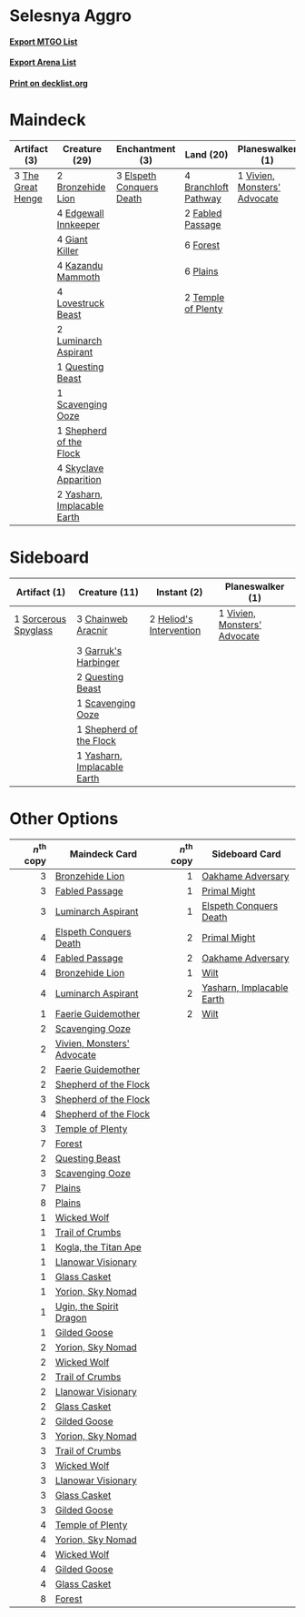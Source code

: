 # Selesnya Aggro

#### [Export MTGO List](../collection/Selesnya%20Aggro/Selesnya%20Aggro.txt)
#### [Export Arena List](../collection/Selesnya%20Aggro/Selesnya%20Aggro_arena.txt)
#### [Print on decklist.org](http://decklist.org/?deckmain=4%09Branchloft%20Pathway%0A2%09Bronzehide%20Lion%0A4%09Edgewall%20Innkeeper%0A3%09Elspeth%20Conquers%20Death%0A4%09Emeria's%20Call%0A2%09Fabled%20Passage%0A6%09Forest%0A4%09Giant%20Killer%0A4%09Kazandu%20Mammoth%0A4%09Lovestruck%20Beast%0A2%09Luminarch%20Aspirant%0A6%09Plains%0A1%09Questing%20Beast%0A1%09Scavenging%20Ooze%0A1%09Shepherd%20of%20the%20Flock%0A4%09Skyclave%20Apparition%0A2%09Temple%20of%20Plenty%0A3%09The%20Great%20Henge%0A1%09Vivien,%20Monsters'%20Advocate%0A2%09Yasharn,%20Implacable%20Earth&deckside=3%09Chainweb%20Aracnir%0A3%09Garruk's%20Harbinger%0A2%09Heliod's%20Intervention%0A2%09Questing%20Beast%0A1%09Scavenging%20Ooze%0A1%09Shepherd%20of%20the%20Flock%0A1%09Sorcerous%20Spyglass%0A1%09Vivien,%20Monsters'%20Advocate%0A1%09Yasharn,%20Implacable%20Earth)
# Maindeck

|                                        Artifact (3)                                        |                                            Creature (29)                                             |                                          Enchantment (3)                                          |                                           Land (20)                                           |                                           Planeswalker (1)                                            |                                       Sorcery (4)                                        |
|--------------------------------------------------------------------------------------------|------------------------------------------------------------------------------------------------------|---------------------------------------------------------------------------------------------------|-----------------------------------------------------------------------------------------------|-------------------------------------------------------------------------------------------------------|------------------------------------------------------------------------------------------|
|3 [The Great Henge](http://gatherer.wizards.com/Pages/Card/Details.aspx?multiverseid=473123)|2 [Bronzehide Lion](http://gatherer.wizards.com/Pages/Card/Details.aspx?multiverseid=476461)          |3 [Elspeth Conquers Death](http://gatherer.wizards.com/Pages/Card/Details.aspx?multiverseid=476264)|4 [Branchloft Pathway](http://gatherer.wizards.com/Pages/Card/Details.aspx?multiverseid=491909)|1 [Vivien, Monsters' Advocate](http://gatherer.wizards.com/Pages/Card/Details.aspx?multiverseid=479695)|4 [Emeria's Call](http://gatherer.wizards.com/Pages/Card/Details.aspx?multiverseid=491633)|
|                                                                                            |4 [Edgewall Innkeeper](http://gatherer.wizards.com/Pages/Card/Details.aspx?multiverseid=473113)       |                                                                                                   |2 [Fabled Passage](http://gatherer.wizards.com/Pages/Card/Details.aspx?multiverseid=473206)    |                                                                                                       |                                                                                          |
|                                                                                            |4 [Giant Killer](http://gatherer.wizards.com/Pages/Card/Details.aspx?multiverseid=472976)             |                                                                                                   |6 [Forest](http://gatherer.wizards.com/Pages/Card/Details.aspx?multiverseid=439860)            |                                                                                                       |                                                                                          |
|                                                                                            |4 [Kazandu Mammoth](http://gatherer.wizards.com/Pages/Card/Details.aspx?multiverseid=491835)          |                                                                                                   |6 [Plains](http://gatherer.wizards.com/Pages/Card/Details.aspx?multiverseid=439856)            |                                                                                                       |                                                                                          |
|                                                                                            |4 [Lovestruck Beast](http://gatherer.wizards.com/Pages/Card/Details.aspx?multiverseid=473127)         |                                                                                                   |2 [Temple of Plenty](http://gatherer.wizards.com/Pages/Card/Details.aspx?multiverseid=378537)  |                                                                                                       |                                                                                          |
|                                                                                            |2 [Luminarch Aspirant](http://gatherer.wizards.com/Pages/Card/Details.aspx?multiverseid=491647)       |                                                                                                   |                                                                                               |                                                                                                       |                                                                                          |
|                                                                                            |1 [Questing Beast](http://gatherer.wizards.com/Pages/Card/Details.aspx?multiverseid=473133)           |                                                                                                   |                                                                                               |                                                                                                       |                                                                                          |
|                                                                                            |1 [Scavenging Ooze](http://gatherer.wizards.com/Pages/Card/Details.aspx?multiverseid=420783)          |                                                                                                   |                                                                                               |                                                                                                       |                                                                                          |
|                                                                                            |1 [Shepherd of the Flock](http://gatherer.wizards.com/Pages/Card/Details.aspx?multiverseid=472990)    |                                                                                                   |                                                                                               |                                                                                                       |                                                                                          |
|                                                                                            |4 [Skyclave Apparition](http://gatherer.wizards.com/Pages/Card/Details.aspx?multiverseid=495603)      |                                                                                                   |                                                                                               |                                                                                                       |                                                                                          |
|                                                                                            |2 [Yasharn, Implacable Earth](http://gatherer.wizards.com/Pages/Card/Details.aspx?multiverseid=491891)|                                                                                                   |                                                                                               |                                                                                                       |                                                                                          |


# Sideboard

|                                         Artifact (1)                                          |                                            Creature (11)                                             |                                           Instant (2)                                            |                                           Planeswalker (1)                                            |
|-----------------------------------------------------------------------------------------------|------------------------------------------------------------------------------------------------------|--------------------------------------------------------------------------------------------------|-------------------------------------------------------------------------------------------------------|
|1 [Sorcerous Spyglass](http://gatherer.wizards.com/Pages/Card/Details.aspx?multiverseid=435407)|3 [Chainweb Aracnir](http://gatherer.wizards.com/Pages/Card/Details.aspx?multiverseid=476418)         |2 [Heliod's Intervention](http://gatherer.wizards.com/Pages/Card/Details.aspx?multiverseid=476270)|1 [Vivien, Monsters' Advocate](http://gatherer.wizards.com/Pages/Card/Details.aspx?multiverseid=479695)|
|                                                                                               |3 [Garruk's Harbinger](http://gatherer.wizards.com/Pages/Card/Details.aspx?multiverseid=485508)       |                                                                                                  |                                                                                                       |
|                                                                                               |2 [Questing Beast](http://gatherer.wizards.com/Pages/Card/Details.aspx?multiverseid=473133)           |                                                                                                  |                                                                                                       |
|                                                                                               |1 [Scavenging Ooze](http://gatherer.wizards.com/Pages/Card/Details.aspx?multiverseid=420783)          |                                                                                                  |                                                                                                       |
|                                                                                               |1 [Shepherd of the Flock](http://gatherer.wizards.com/Pages/Card/Details.aspx?multiverseid=472990)    |                                                                                                  |                                                                                                       |
|                                                                                               |1 [Yasharn, Implacable Earth](http://gatherer.wizards.com/Pages/Card/Details.aspx?multiverseid=491891)|                                                                                                  |                                                                                                       |


# Other Options

|*n*<sup>th</sup> copy|                                            Maindeck Card                                            |*n*<sup>th</sup> copy|                                           Sideboard Card                                           |
|--------------------:|-----------------------------------------------------------------------------------------------------|--------------------:|----------------------------------------------------------------------------------------------------|
|                    3|[Bronzehide Lion](http://gatherer.wizards.com/Pages/Card/Details.aspx?multiverseid=476461)           |                    1|[Oakhame Adversary](http://gatherer.wizards.com/Pages/Card/Details.aspx?multiverseid=473129)        |
|                    3|[Fabled Passage](http://gatherer.wizards.com/Pages/Card/Details.aspx?multiverseid=473206)            |                    1|[Primal Might](http://gatherer.wizards.com/Pages/Card/Details.aspx?multiverseid=485520)             |
|                    3|[Luminarch Aspirant](http://gatherer.wizards.com/Pages/Card/Details.aspx?multiverseid=491647)        |                    1|[Elspeth Conquers Death](http://gatherer.wizards.com/Pages/Card/Details.aspx?multiverseid=476264)   |
|                    4|[Elspeth Conquers Death](http://gatherer.wizards.com/Pages/Card/Details.aspx?multiverseid=476264)    |                    2|[Primal Might](http://gatherer.wizards.com/Pages/Card/Details.aspx?multiverseid=485520)             |
|                    4|[Fabled Passage](http://gatherer.wizards.com/Pages/Card/Details.aspx?multiverseid=473206)            |                    2|[Oakhame Adversary](http://gatherer.wizards.com/Pages/Card/Details.aspx?multiverseid=473129)        |
|                    4|[Bronzehide Lion](http://gatherer.wizards.com/Pages/Card/Details.aspx?multiverseid=476461)           |                    1|[Wilt](http://gatherer.wizards.com/Pages/Card/Details.aspx?multiverseid=479696)                     |
|                    4|[Luminarch Aspirant](http://gatherer.wizards.com/Pages/Card/Details.aspx?multiverseid=491647)        |                    2|[Yasharn, Implacable Earth](http://gatherer.wizards.com/Pages/Card/Details.aspx?multiverseid=491891)|
|                    1|[Faerie Guidemother](http://gatherer.wizards.com/Pages/Card/Details.aspx?multiverseid=472973)        |                    2|[Wilt](http://gatherer.wizards.com/Pages/Card/Details.aspx?multiverseid=479696)                     |
|                    2|[Scavenging Ooze](http://gatherer.wizards.com/Pages/Card/Details.aspx?multiverseid=420783)           |                     |                                                                                                    |
|                    2|[Vivien, Monsters' Advocate](http://gatherer.wizards.com/Pages/Card/Details.aspx?multiverseid=479695)|                     |                                                                                                    |
|                    2|[Faerie Guidemother](http://gatherer.wizards.com/Pages/Card/Details.aspx?multiverseid=472973)        |                     |                                                                                                    |
|                    2|[Shepherd of the Flock](http://gatherer.wizards.com/Pages/Card/Details.aspx?multiverseid=472990)     |                     |                                                                                                    |
|                    3|[Shepherd of the Flock](http://gatherer.wizards.com/Pages/Card/Details.aspx?multiverseid=472990)     |                     |                                                                                                    |
|                    4|[Shepherd of the Flock](http://gatherer.wizards.com/Pages/Card/Details.aspx?multiverseid=472990)     |                     |                                                                                                    |
|                    3|[Temple of Plenty](http://gatherer.wizards.com/Pages/Card/Details.aspx?multiverseid=378537)          |                     |                                                                                                    |
|                    7|[Forest](http://gatherer.wizards.com/Pages/Card/Details.aspx?multiverseid=439860)                    |                     |                                                                                                    |
|                    2|[Questing Beast](http://gatherer.wizards.com/Pages/Card/Details.aspx?multiverseid=473133)            |                     |                                                                                                    |
|                    3|[Scavenging Ooze](http://gatherer.wizards.com/Pages/Card/Details.aspx?multiverseid=420783)           |                     |                                                                                                    |
|                    7|[Plains](http://gatherer.wizards.com/Pages/Card/Details.aspx?multiverseid=439856)                    |                     |                                                                                                    |
|                    8|[Plains](http://gatherer.wizards.com/Pages/Card/Details.aspx?multiverseid=439856)                    |                     |                                                                                                    |
|                    1|[Wicked Wolf](http://gatherer.wizards.com/Pages/Card/Details.aspx?multiverseid=473143)               |                     |                                                                                                    |
|                    1|[Trail of Crumbs](http://gatherer.wizards.com/Pages/Card/Details.aspx?multiverseid=473141)           |                     |                                                                                                    |
|                    1|[Kogla, the Titan Ape](http://gatherer.wizards.com/Pages/Card/Details.aspx?multiverseid=479682)      |                     |                                                                                                    |
|                    1|[Llanowar Visionary](http://gatherer.wizards.com/Pages/Card/Details.aspx?multiverseid=485516)        |                     |                                                                                                    |
|                    1|[Glass Casket](http://gatherer.wizards.com/Pages/Card/Details.aspx?multiverseid=472977)              |                     |                                                                                                    |
|                    1|[Yorion, Sky Nomad](http://gatherer.wizards.com/Pages/Card/Details.aspx?multiverseid=479752)         |                     |                                                                                                    |
|                    1|[Ugin, the Spirit Dragon](http://gatherer.wizards.com/Pages/Card/Details.aspx?multiverseid=391948)   |                     |                                                                                                    |
|                    1|[Gilded Goose](http://gatherer.wizards.com/Pages/Card/Details.aspx?multiverseid=473122)              |                     |                                                                                                    |
|                    2|[Yorion, Sky Nomad](http://gatherer.wizards.com/Pages/Card/Details.aspx?multiverseid=479752)         |                     |                                                                                                    |
|                    2|[Wicked Wolf](http://gatherer.wizards.com/Pages/Card/Details.aspx?multiverseid=473143)               |                     |                                                                                                    |
|                    2|[Trail of Crumbs](http://gatherer.wizards.com/Pages/Card/Details.aspx?multiverseid=473141)           |                     |                                                                                                    |
|                    2|[Llanowar Visionary](http://gatherer.wizards.com/Pages/Card/Details.aspx?multiverseid=485516)        |                     |                                                                                                    |
|                    2|[Glass Casket](http://gatherer.wizards.com/Pages/Card/Details.aspx?multiverseid=472977)              |                     |                                                                                                    |
|                    2|[Gilded Goose](http://gatherer.wizards.com/Pages/Card/Details.aspx?multiverseid=473122)              |                     |                                                                                                    |
|                    3|[Yorion, Sky Nomad](http://gatherer.wizards.com/Pages/Card/Details.aspx?multiverseid=479752)         |                     |                                                                                                    |
|                    3|[Trail of Crumbs](http://gatherer.wizards.com/Pages/Card/Details.aspx?multiverseid=473141)           |                     |                                                                                                    |
|                    3|[Wicked Wolf](http://gatherer.wizards.com/Pages/Card/Details.aspx?multiverseid=473143)               |                     |                                                                                                    |
|                    3|[Llanowar Visionary](http://gatherer.wizards.com/Pages/Card/Details.aspx?multiverseid=485516)        |                     |                                                                                                    |
|                    3|[Glass Casket](http://gatherer.wizards.com/Pages/Card/Details.aspx?multiverseid=472977)              |                     |                                                                                                    |
|                    3|[Gilded Goose](http://gatherer.wizards.com/Pages/Card/Details.aspx?multiverseid=473122)              |                     |                                                                                                    |
|                    4|[Temple of Plenty](http://gatherer.wizards.com/Pages/Card/Details.aspx?multiverseid=378537)          |                     |                                                                                                    |
|                    4|[Yorion, Sky Nomad](http://gatherer.wizards.com/Pages/Card/Details.aspx?multiverseid=479752)         |                     |                                                                                                    |
|                    4|[Wicked Wolf](http://gatherer.wizards.com/Pages/Card/Details.aspx?multiverseid=473143)               |                     |                                                                                                    |
|                    4|[Gilded Goose](http://gatherer.wizards.com/Pages/Card/Details.aspx?multiverseid=473122)              |                     |                                                                                                    |
|                    4|[Glass Casket](http://gatherer.wizards.com/Pages/Card/Details.aspx?multiverseid=472977)              |                     |                                                                                                    |
|                    8|[Forest](http://gatherer.wizards.com/Pages/Card/Details.aspx?multiverseid=439860)                    |                     |                                                                                                    |

